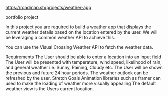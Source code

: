 https://roadmap.sh/projects/weather-app

portfolio project

In this project you are required to build a weather app that displays the current weather details based on the location entered by the user. We will be leveraging a common weather API to achieve this.

You can use the Visual Crossing Weather API to fetch the weather data.

Requirements
The User should be able to enter a location into an input field
The User will be presented with temperature, wind speed, likelihood of rain, and general weather i.e. Sunny, Raining, Cloudy etc.
The User will be shown the previous and future 24 hour periods.
The weather outlook can be refreshed by the user.
Stretch Goals
Animation libraries such as framer can used to make the loading of weather more visually appealing
The default weather view is the Users current location.